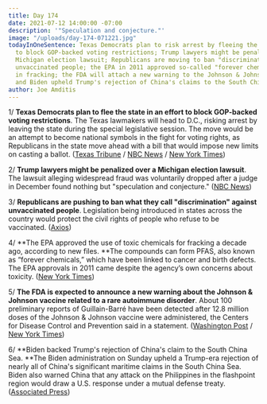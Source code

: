 ```yaml
---
title: Day 174
date: 2021-07-12 14:00:00 -07:00
description: '"Speculation and conjecture."'
image: "/uploads/day-174-071221.jpg"
todayInOneSentence: Texas Democrats plan to risk arrest by fleeing the state in order
  to block GOP-backed voting restrictions; Trump lawyers might be penalized over a
  Michigan election lawsuit; Republicans are moving to ban "discrimination" against
  unvaccinated people; the EPA in 2011 approved so-called "forever chemicals" used
  in fracking; the FDA will attach a new warning to the Johnson & Johnson vaccine;
  and Biden upheld Trump's rejection of China's claims to the South China Sea.
author: Joe Amditis
---
```


1/ **Texas Democrats plan to flee the state in an effort to block GOP-backed voting restrictions**. The Texas lawmakers will head to D.C., risking arrest by leaving the state during the special legislative session. The move would be an attempt to become national symbols in the fight for voting rights, as Republicans in the state move ahead with a bill that would impose new limits on casting a ballot. ([Texas Tribune](https://www.texastribune.org/2021/07/12/texas-democrats-voting-bill-quorum/) / [NBC News](https://www.nbcnews.com/politics/elections/texas-democrats-flee-state-effort-block-gop-backed-voting-restrictions-n1273667) / [New York Times](https://www.nytimes.com/2021/07/12/us/politics/texas-democrats-voting-bill.html))

2/ **Trump lawyers might be penalized over a Michigan election lawsuit**. The lawsuit alleging widespread fraud was voluntarily dropped after a judge in December found nothing but "speculation and conjecture." ([NBC News](https://www.nbcnews.com/politics/donald-trump/trump-lawyers-might-be-penalized-over-michigan-election-case-n1273677))

3/ **Republicans are pushing to ban what they call "discrimination" against unvaccinated people**. Legislation being introduced in states across the country would protect the civil rights of people who refuse to be vaccinated. ([Axios](https://www.axios.com/republicans-coronavirus-vaccines-discrimination-law-states-533503fb-fa83-43d0-bd51-2d614483d241.html))

4/ **The EPA approved the use of toxic chemicals for fracking a decade ago, according to new files. **The compounds can form PFAS, also known as “forever chemicals,” which have been linked to cancer and birth defects. The EPA approvals in 2011 came despite the agency’s own concerns about toxicity. ([New York Times](https://www.nytimes.com/2021/07/12/climate/epa-pfas-fracking-forever-chemicals.html))

5/ **The FDA is expected to announce a new warning about the Johnson & Johnson vaccine related to a rare autoimmune disorder**. About 100 preliminary reports of Guillain-Barré have been detected after 12.8 million doses of the Johnson & Johnson vaccine were administered, the Centers for Disease Control and Prevention said in a statement. ([Washington Post](https://www.washingtonpost.com/health/2021/07/12/johnson-and-johnson-warning/) / [New York Times](https://www.nytimes.com/2021/07/12/us/fda-warning-johnson-johnson-vaccine-nerve-syndrome.html))

6/ **Biden backed Trump's rejection of China's claim to the South China Sea. **The Biden administration on Sunday upheld a Trump-era rejection of nearly all of China's significant maritime claims in the South China Sea. Biden also warned China that any attack on the Philippines in the flashpoint region would draw a U.S. response under a mutual defense treaty. ([Associated Press](https://apnews.com/article/business-government-and-politics-china-south-china-sea-5ea0eeb76a57d529dc982caeb802c456))